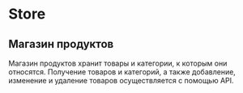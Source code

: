 # Store

## Магазин продуктов

Магазин продуктов хранит товары и категории, к которым они относятся. Получение товаров и категорий, 
а также добавление, изменение и удаление товаров осуществляется с помощью API.
